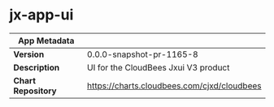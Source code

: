 # jx-app-ui

|App Metadata||
|---|---|
| **Version** | 0.0.0-snapshot-pr-1165-8 |
| **Description** | UI for the CloudBees Jxui V3 product |
| **Chart Repository** | https://charts.cloudbees.com/cjxd/cloudbees |
